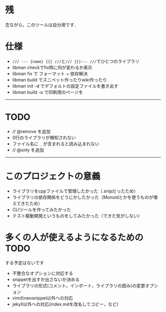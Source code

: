 # 残

念ながら，このツールは自分用です．

# 仕様

* `/// --- {name} {{{ ///`と`/// }}}--- ///`でひとつのライブラリ
* libman checkでfix時に何が変わるか表示
* libman fix で フォーマット + 依存解決
* libman build でスニペット作ったりwiki作ったり
* libman init -d でデフォルトの設定ファイルを書き出す
* libman build -o で印刷用のページを

---

# TODO

* // @remove を追加
* 0行のライブラリが検知されない
* ファイル名に `_` が含まれると読み込まれない
* // @only を追加

---

# このプロジェクトの意義

* ライブラリをcppファイルで管理したかった（.snipだったため）
* ライブラリの依存関係をどうにかしたかった（Monoidとかを使うものが増えてきたため）
* CLIツールを作ってみたかった
* テスト駆動開発というものをしてみたかった（できた気がしない）

# 多くの人が使えるようになるためのTODO

する予定はないです

* 不整合なオプションに対応する
* snippetを出すか出さないか決める
* ライブラリの形式(コメント，インポート，ライブラリの囲み)の変更オプション
* vimのneosnippet以外への対応
* jekyll以外への対応(index.mdを改名してコピー，など)
